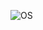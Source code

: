 ![OS](https://img.shields.io/badge/Tested%20On-Linux%20|%20OSX%20|%20Windows%|%20Android-yellowgreen.svg?style=flat-square) 
